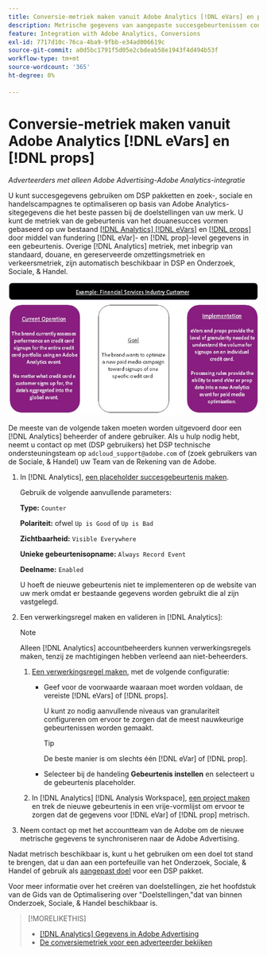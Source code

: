 ```yaml
---
title: Conversie-metriek maken vanuit Adobe Analytics [!DNL eVars] en props
description: Metrische gegevens van aangepaste succesgebeurtenissen configureren met [!DNL eVar]- en [!DNL prop]-level gegevens.
feature: Integration with Adobe Analytics, Conversions
exl-id: 7717d10c-76ca-4ba9-9fbb-e34ad006619c
source-git-commit: a0d5bc1791f5d05e2cbdeab58e1943f4d494b53f
workflow-type: tm+mt
source-wordcount: '365'
ht-degree: 0%

---
```


# Conversie-metriek maken vanuit Adobe Analytics [!DNL eVars] en [!DNL props]

*Adverteerders met alleen Adobe Advertising-Adobe Analytics-integratie*

U kunt succesgegevens gebruiken om DSP pakketten en zoek-, sociale en handelscampagnes te optimaliseren op basis van Adobe Analytics-sitegegevens die het beste passen bij de doelstellingen van uw merk. U kunt de metriek van de gebeurtenis van het douanesucces vormen gebaseerd op uw bestaand [[!DNL Analytics] [!DNL eVars]](https://experienceleague.adobe.com/docs/analytics/components/dimensions/evar.html) en [[!DNL props]](https://experienceleague.adobe.com/docs/analytics/components/dimensions/prop.html) door middel van fundering [!DNL eVar]- en [!DNL prop]-level gegevens in een gebeurtenis. Overige [!DNL Analytics] metriek, met inbegrip van standaard, douane, en gereserveerde omzettingsmetriek en verkeersmetriek, zijn automatisch beschikbaar in DSP en Onderzoek, Sociale, &amp; Handel.

![Gebruiksvoorbeeld](/help/integrations/assets/a4adc-conversion-evar-example.jpg "Gebruiksvoorbeeld")

De meeste van de volgende taken moeten worden uitgevoerd door een [!DNL Analytics] beheerder of andere gebruiker. Als u hulp nodig hebt, neemt u contact op met (DSP gebruikers) het DSP technische ondersteuningsteam op `adcloud_support@adobe.com` of (zoek gebruikers van de Sociale, &amp; Handel) uw Team van de Rekening van de Adobe.

1. In [!DNL Analytics], [een placeholder succesgebeurtenis maken](https://experienceleague.adobe.com/docs/analytics/admin/admin-tools/manage-report-suites/edit-report-suite/conversion-variables/success-events/success-event.html?lang=en).

   Gebruik de volgende aanvullende parameters:

   **Type:** `Counter`

   **Polariteit:**  ofwel `Up is Good` of `Up is Bad`

   **Zichtbaarheid:** `Visible Everywhere`

   **Unieke gebeurtenisopname:** `Always Record Event`

   **Deelname:** `Enabled`

   U hoeft de nieuwe gebeurtenis niet te implementeren op de website van uw merk omdat er bestaande gegevens worden gebruikt die al zijn vastgelegd.

1. Een verwerkingsregel maken en valideren in [!DNL Analytics]:

   >[!NOTE]
   >
   >Alleen [!DNL Analytics] accountbeheerders kunnen verwerkingsregels maken, tenzij ze machtigingen hebben verleend aan niet-beheerders.

   1. [Een verwerkingsregel maken](https://experienceleague.adobe.com/docs/analytics/admin/admin-tools/manage-report-suites/edit-report-suite/report-suite-general/c-processing-rules/c-processing-rules-configuration/t-processing-rules.html?lang=en), met de volgende configuratie:

      * Geef voor de voorwaarde waaraan moet worden voldaan, de vereiste [!DNL eVars] of [!DNL props].

        U kunt zo nodig aanvullende niveaus van granulariteit configureren om ervoor te zorgen dat de meest nauwkeurige gebeurtenissen worden gemaakt.

        >[!TIP]
        >
        >De beste manier is om slechts één [!DNL eVar] of [!DNL prop].

      * Selecteer bij de handeling **Gebeurtenis instellen** en selecteert u de gebeurtenis placeholder.

   1. In [!DNL Analytics] [!DNL Analysis Workspace], [een project maken](https://experienceleague.adobe.com/docs/analytics/analyze/analysis-workspace/home.html) en trek de nieuwe gebeurtenis in een vrije-vormlijst om ervoor te zorgen dat de gegevens voor [!DNL eVar] of [!DNL prop] metrisch.

1. Neem contact op met het accountteam van de Adobe om de nieuwe metrische gegevens te synchroniseren naar de Adobe Advertising.

Nadat metrisch beschikbaar is, kunt u het gebruiken om een doel tot stand te brengen, dat u dan aan een portefeuille van het Onderzoek, Sociale, &amp; Handel of gebruik als [aangepast doel](/help/dsp/optimization/custom-goal.md) voor een DSP pakket.

Voor meer informatie over het creëren van doelstellingen, zie het hoofdstuk van de Gids van de Optimalisering over &quot;Doelstellingen,&quot;dat van binnen Onderzoek, Sociale, &amp; Handel beschikbaar is.

>[!MORELIKETHIS]
>
>* [[!DNL Analytics] Gegevens in Adobe Advertising](/help/integrations/analytics/analytics-data-in-advertising.md)
>* [De conversiemetriek voor een adverteerder bekijken](/help/search-social-commerce/admin/conversion-metrics/conversion-metric-view-tracked.md)
